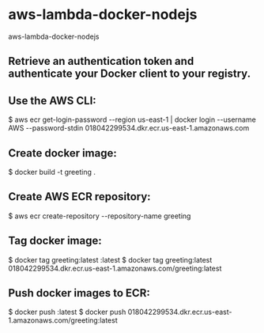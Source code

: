 # aws-lambda-docker-nodejs
aws-lambda-docker-nodejs

## Retrieve an authentication token and authenticate your Docker client to your registry.
## Use the AWS CLI:
$ aws ecr get-login-password --region us-east-1 | docker login --username AWS --password-stdin 018042299534.dkr.ecr.us-east-1.amazonaws.com

## Create docker image:
$ docker build -t greeting .

## Create AWS ECR repository:
$ aws ecr create-repository --repository-name greeting

## Tag docker image:
$ docker tag greeting:latest <repositoryUri>:latest
$ docker tag greeting:latest 018042299534.dkr.ecr.us-east-1.amazonaws.com/greeting:latest

## Push docker images to ECR:
$ docker push <repositoryUri>:latest
$ docker push 018042299534.dkr.ecr.us-east-1.amazonaws.com/greeting:latest
